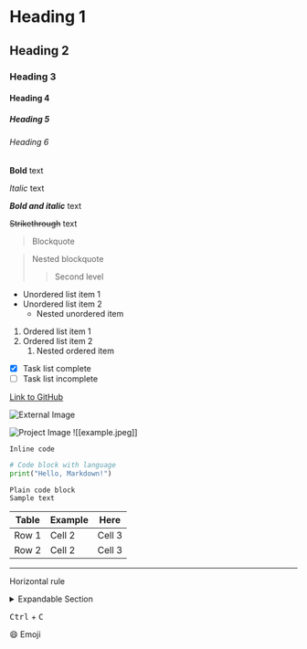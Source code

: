 # Heading 1

## Heading 2

### Heading 3

#### Heading 4

##### Heading 5

###### Heading 6

**Bold** text

*Italic* text

***Bold and italic*** text

~~Strikethrough~~ text

> Blockquote

> Nested blockquote
>> Second level

- Unordered list item 1
- Unordered list item 2
  - Nested unordered item

1. Ordered list item 1
2. Ordered list item 2
   1. Nested ordered item

- [x] Task list complete
- [ ] Task list incomplete

[Link to GitHub](https://github.com)

![External Image](https://upload.wikimedia.org/wikipedia/en/a/a9/Example.jpg "Image Title")

![Project Image](images/example.jpeg "Image Title")
![[example.jpeg]]

`Inline code`

```python
# Code block with language
print("Hello, Markdown!")
```

```text
Plain code block
Sample text
```

| Table | Example | Here |
|-------|--------|------|
| Row 1 | Cell 2 | Cell 3 |
| Row 2 | Cell 2 | Cell 3 |

---

Horizontal rule

<details>
  <summary>Expandable Section</summary>
  Hidden content here.
</details>

<kbd>Ctrl</kbd> + <kbd>C</kbd>

:smile: Emoji

<!-- Comment -->